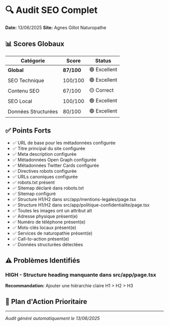 # 🔍 Audit SEO Complet
**Date:** 13/06/2025
**Site:** Agnes Gillot Naturopathe

## 📊 Scores Globaux

| Catégorie | Score | Status |
|-----------|-------|--------|
| **Global** | **87/100** | 🟢 Excellent |
| SEO Technique | 100/100 | 🟢 Excellent |
| Contenu SEO | 67/100 | 🟡 Correct |
| SEO Local | 100/100 | 🟢 Excellent |
| Données Structurées | 80/100 | 🟢 Excellent |

## ✅ Points Forts
- ✅ URL de base pour les métadonnées configurée
- ✅ Titre principal du site configurée
- ✅ Meta description configurée
- ✅ Métadonnées Open Graph configurée
- ✅ Métadonnées Twitter Cards configurée
- ✅ Directives robots configurée
- ✅ URLs canoniques configurée
- ✅ robots.txt présent
- ✅ Sitemap déclaré dans robots.txt
- ✅ Sitemap configuré
- ✅ Structure H1/H2 dans src/app/mentions-legales/page.tsx
- ✅ Structure H1/H2 dans src/app/politique-confidentialite/page.tsx
- ✅ Toutes les images ont un attribut alt
- ✅ Adresse physique présent(e)
- ✅ Numéro de téléphone présent(e)
- ✅ Mots-clés locaux présent(e)
- ✅ Services de naturopathie présent(e)
- ✅ Call-to-action présent(e)
- ✅ Données structurées détectées

## ⚠️ Problèmes Identifiés
### HIGH - Structure heading manquante dans src/app/page.tsx
**Recommandation:** Ajouter une hiérarchie claire H1 > H2 > H3


## 🎯 Plan d'Action Prioritaire


---
*Audit généré automatiquement le 13/06/2025*
